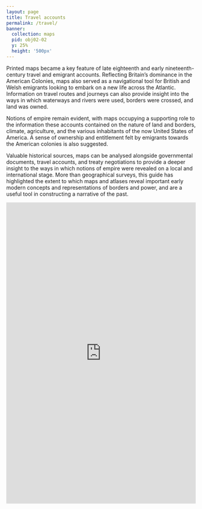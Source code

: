 ```yaml
---
layout: page
title: Travel accounts
permalink: /travel/
banner:
  collection: maps
  pid: obj02-02
  y: 25%
  height: '500px'
---
```

Printed maps became a key feature of late eighteenth and early nineteenth-century travel and emigrant accounts. Reflecting Britain’s dominance in the American Colonies, maps also served as a navigational tool for British and Welsh emigrants looking to embark on a new life across the Atlantic. Information on travel routes and journeys can also provide insight into the ways in which waterways and rivers were used, borders were crossed, and land was owned.

Notions of empire remain evident, with maps occupying a supporting role to the information these accounts contained on the nature of land and borders, climate, agriculture, and the various inhabitants of the now United States of America. A sense of ownership and entitlement felt by emigrants towards the American colonies is also suggested. 

Valuable historical sources, maps can be analysed alongside governmental documents, travel accounts, and treaty negotiations to provide a deeper insight to the ways in which notions of empire were revealed on a local and international stage. More than geographical surveys, this guide has highlighted the extent to which maps and atlases reveal important early modern concepts and representations of borders and power, and are a useful tool in constructing a narrative of the past.

<iframe src="https://librarysearch.cardiff.ac.uk/view/UniversalViewer/44WHELF_CAR/12230830640002420#?updateStatistics=false&c=0&m=0&s=0&cv=0&config=&locales=en-GB:English (GB),cy-GB:Cymraeg,fr-FR:Français (FR),pl-PL:Polski,sv-SE:Svenska,xx-XX:English (GB) (xx-XX)&xywh=-3758,-289,11158,5766&r=0&embedded=true" width="100%" height="800px" allowfullscreen frameborder="0"></iframe>
